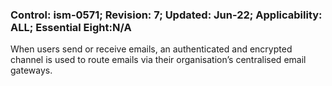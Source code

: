 ### Control: ism-0571; Revision: 7; Updated: Jun-22; Applicability: ALL; Essential Eight:N/A
<p>When users send or receive emails, an authenticated and encrypted channel is used to route emails via their organisation’s centralised email gateways.</p>